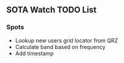 ## SOTA Watch TODO List
### Spots
* Lookup new users grid locator from QRZ
* Calculate band based on frequency
* Add timestamp
